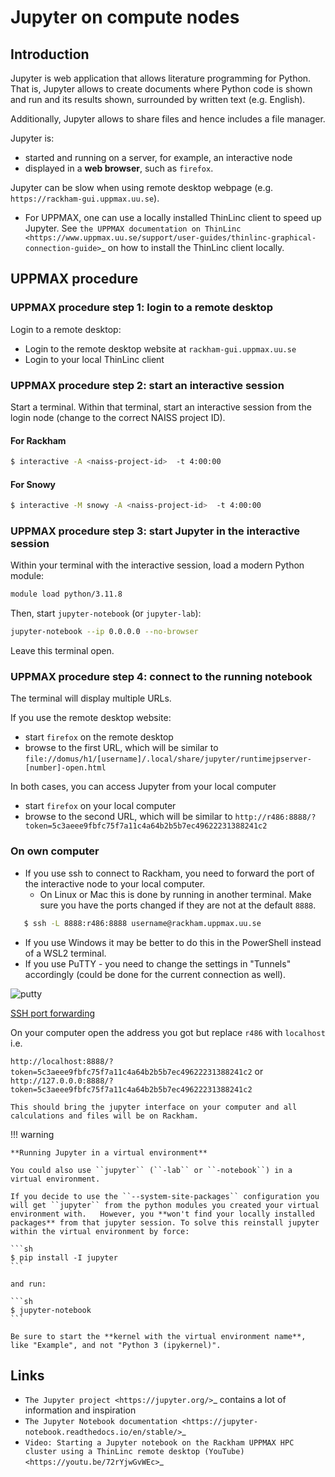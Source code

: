 # Jupyter on compute nodes

## Introduction

Jupyter is web application that allows literature programming for Python. That is, Jupyter allows to create documents where Python code is shown and run and its results shown, surrounded by written text (e.g. English).

Additionally, Jupyter allows to share files and hence includes a file manager.

Jupyter is:

- started and running on a server, for example, an interactive node
- displayed in a **web browser**, such as ``firefox``.

Jupyter can be slow when using remote desktop webpage
(e.g. ``https://rackham-gui.uppmax.uu.se``).

- For UPPMAX, one can use a locally installed ThinLinc client to speed up Jupyter. See `the UPPMAX documentation on ThinLinc <https://www.uppmax.uu.se/support/user-guides/thinlinc-graphical-connection-guide>`_ on how to install the ThinLinc client locally.

## UPPMAX procedure

### UPPMAX procedure step 1: login to a remote desktop

Login to a remote desktop:

- Login to the remote desktop website at ``rackham-gui.uppmax.uu.se``
- Login to your local ThinLinc client

### UPPMAX procedure step 2: start an interactive session

Start a terminal. Within that terminal, start an interactive session from the login node (change to the correct NAISS project ID).
  
#### For Rackham

```sh
$ interactive -A <naiss-project-id>  -t 4:00:00
```

#### For Snowy

```sh
$ interactive -M snowy -A <naiss-project-id>  -t 4:00:00
```

### UPPMAX procedure step 3: start Jupyter in the interactive session

Within your terminal with the interactive session, load a modern Python module:

```sh
module load python/3.11.8
```

Then, start ``jupyter-notebook`` (or ``jupyter-lab``):

```sh
jupyter-notebook --ip 0.0.0.0 --no-browser
```

Leave this terminal open.

### UPPMAX procedure step 4: connect to the running notebook

The terminal will display multiple URLs.

If you use the remote desktop website:

- start ``firefox`` on the remote desktop
- browse to the first URL, which will be similar to ``file://domus/h1/[username]/.local/share/jupyter/runtimejpserver-[number]-open.html``

In both cases, you can access Jupyter from your local computer

- start ``firefox`` on your local computer
- browse to the second URL, which will be similar to
  ``http://r486:8888/?token=5c3aeee9fbfc75f7a11c4a64b2b5b7ec49622231388241c2``

### On own computer

- If you use ssh to connect to Rackham, you need to forward the port of the interactive node to your local computer.
    - On Linux or Mac this is done by running in another terminal. Make sure you have the ports changed if they are not at the default ``8888``.

```sh
   $ ssh -L 8888:r486:8888 username@rackham.uppmax.uu.se
```

- If you use Windows it may be better to do this in the PowerShell instead of a WSL2 terminal.
- If you use PuTTY - you need to change the settings in "Tunnels" accordingly (could be done for the current connection as well).

![putty](../getting_started/img/putty.png)

[SSH port forwarding](https://uplogix.com/docs/local-manager-user-guide/advanced-features/ssh-port-forwarding)

On your computer open  the address you got but replace ``r486`` with ``localhost`` i.e.

``http://localhost:8888/?token=5c3aeee9fbfc75f7a11c4a64b2b5b7ec49622231388241c2``
or
``http://127.0.0.0:8888/?token=5c3aeee9fbfc75f7a11c4a64b2b5b7ec49622231388241c2``

    This should bring the jupyter interface on your computer and all calculations and files will be on Rackham.

!!! warning

    **Running Jupyter in a virtual environment**

    You could also use ``jupyter`` (``-lab`` or ``-notebook``) in a virtual environment.

    If you decide to use the ``--system-site-packages`` configuration you will get ``jupyter`` from the python modules you created your virtual environment with.   However, you **won't find your locally installed packages** from that jupyter session. To solve this reinstall jupyter within the virtual environment by force:

    ```sh
    $ pip install -I jupyter
    ```

    and run:

    ```sh
    $ jupyter-notebook
    ```
   
    Be sure to start the **kernel with the virtual environment name**, like "Example", and not "Python 3 (ipykernel)".

## Links

- `The Jupyter project <https://jupyter.org/>`_ contains a lot of information and inspiration
- `The Jupyter Notebook documentation <https://jupyter-notebook.readthedocs.io/en/stable/>`_  
- `Video: Starting a Jupyter notebook on the Rackham UPPMAX HPC cluster using a ThinLinc remote desktop (YouTube) <https://youtu.be/72rYjwGvWEc>`_
